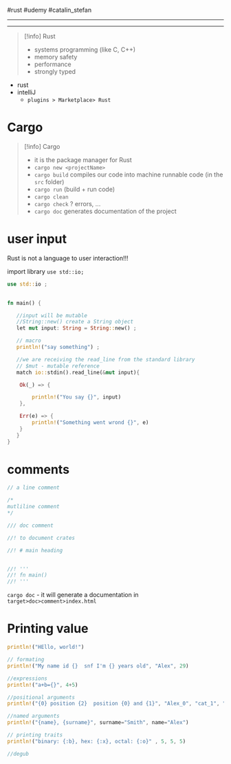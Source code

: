 #rust  #udemy  #catalin_stefan

--------





-----


>[!info] Rust
>- systems programming (like C, C++)
>- memory safety
>- performance
>- strongly typed


- rust
- intelliJ
	- `plugins > Marketplace> Rust`

# Cargo

>[!info] Cargo
>- it is the package manager for Rust
>- `cargo new <projectName>` 
>- `cargo build` compiles our code into machine runnable code (in the `src` folder)
>- `cargo run`  (build + run code)
>- `cargo clean`
>- `cargo check`  ? errors, ...
>- `cargo doc` generates documentation of the project



# user input
Rust is not a language to user interaction!!!

import library
`use std::io;`

```rust
use std::io ;
 

fn main() {

   //input will be mutable	
   //String::new() create a String object
   let mut input: String = String::new() ;

   // macro	
   println!("say something") ;

   //we are receiving the read_line from the standard library
   // $mut - mutable reference
   match io::stdin().read_line(&mut input){

    Ok(_) => {

        println!("You say {}", input)
    },

    Err(e) => {
        println!("Something went wrond {}", e)
    }
   }
}
```


# comments
```rust
// a line comment

/*
mutliline comment
*/

/// doc comment

//! to document crates

//! # main heading 


//! '''
//! fn main()
//! ''' 

```

`cargo doc` - it will generate a documentation in `target>doc>comment>index.html`


# Printing value

```rust
println!("HEllo, world!")

// formating
println!("My name id {}  snf I'm {} years old", "Alex", 29)

//expressions
println!("a+b={}", 4+5)

//positional arguments
println!("{0} position {2}  position {0} and {1}", "Alex_0", "cat_1", "dog_2")

//named arguments
println!("{name}, {surname}", surname="Smith", name="Alex")

// printing traits
println!("binary: {:b}, hex: {:x}, octal: {:o}" , 5, 5, 5)

//degub 

```




